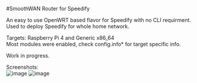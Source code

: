 #SmoothWAN Router for Speedify 

An easy to use OpenWRT based flavor for Speedify with no CLI requirment. <br />
Used to deploy Speedify for whole home network. <br />

Targets: Raspberry Pi 4 and Generic x86_64 <br />
Most modules were enabled, check config.info* for target specific info. <br />

Work in progress. <br />

Screenshots: <br />
![image](https://user-images.githubusercontent.com/96490382/147124839-fdbf295e-932a-4a6f-87a7-a322605579c9.png)
![image](https://user-images.githubusercontent.com/96490382/147124822-ce79e50c-09a5-43ac-8f35-3ddb8b2be882.png)
